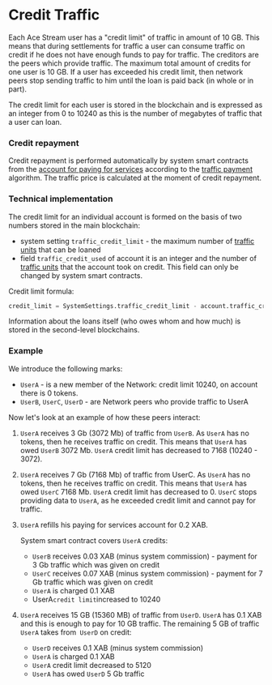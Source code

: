 # Credit Traffic

Each Ace Stream user has a "credit limit" of traffic in amount of 10 GB. This means that during settlements for traffic a user can consume traffic on credit if he does not have enough funds to pay for traffic. The creditors are the peers which provide traffic. The maximum total amount of credits for one user is 10 GB. If a user has exceeded his credit limit, then network peers stop sending traffic to him until the loan is paid back (in whole or in part).

The credit limit for each user is stored in the blockchain and is expressed as an integer from 0 to 10240 as this is the number of megabytes of traffic that a user can loan.

### Credit repayment 

Credit repayment is performed automatically by system smart contracts from the [account for paying for services][1] according to the [traffic payment][2] algorithm. The traffic price is calculated at the moment of  credit repayment.

### Technical implementation

The credit limit for an individual account is formed on the basis of two numbers stored in the main blockchain:

- system setting `traffic_credit_limit` - the maximum number of [traffic units][3] that can be loaned
- field `traffic_credit_used` of account it is an integer and the number of [traffic units][3] that the account took on credit. This field can only be changed by system smart contracts.

Credit limit formula:

```python
credit_limit = SystemSettings.traffic_credit_limit - account.traffic_credit_used
```

Information about the loans itself (who owes whom and how much) is stored in the second-level blockchains.

### Example

We introduce the following marks:

- `UserA` - is a new member of the Network: credit limit 10240, on account there is 0 tokens.
- `UserB`, `UserC`, `UserD` - are Network peers who provide traffic to UserA

Now let's look at an example of how these peers interact:

1. `UserA` receives 3 Gb (3072 Mb) of traffic from `UserB`. As `UserA` has no tokens, then he receives traffic on credit. This means that `UserA` has owed `UserB` 3072 Мb. `UserA` credit limit has decreased to  7168 (10240 - 3072).
2. `UserA` receives 7 Gb (7168 Мb) of traffic from UserС. As `UserA` has no tokens, then he receives traffic on credit. This means that `UserA` has owed `UserC` 7168 Мb. `UserA` credit limit has decreased to 0. `UserC` stops providing data to `UserA`, as he exceeded credit limit and cannot pay for traffic. 
3. `UserA` refills his paying for services account for 0.2 XAB.

    System smart contract covers `UserA` credits:

    - `UserB` receives 0.03 XAB (minus system commission) - payment for 3 Gb traffic which was given on credit
    - `UserC` receives 0.07 XAB (minus system commission) - payment for 7 Gb traffic which was given on credit
    - `UserA` is charged 0.1 XAB
    - UserA` credit limit `increased to 10240
4. `UserA` receives 15 GB (15360 MB) of traffic from `UserD`. `UserA` has 0.1 XAB and this is enough to pay for 10 GB traffic. The remaining 5 GB of traffic `UserA` takes from` UserD` on credit:
    - `UserD` receives 0.1 XAB (minus system commission)
    - `UserA` is charged 0.1 XAB
    - `UserA` credit limit decreased to 5120
    - `UserA` has owed `UserD` 5 Gb traffic

[1]: ../glossary/special-accounts.md#_2
[2]: payments.md
[3]: ../glossary/traffic-unit.md

